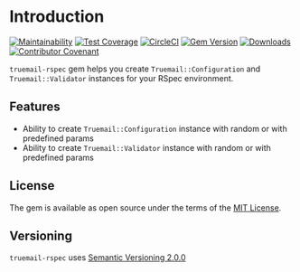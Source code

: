 # Introduction

[![Maintainability](https://api.codeclimate.com/v1/badges/d23d82c1c1bdbc271b81/maintainability)](https://codeclimate.com/github/truemail-rb/truemail-rspec/maintainability) [![Test Coverage](https://api.codeclimate.com/v1/badges/d23d82c1c1bdbc271b81/test_coverage)](https://codeclimate.com/github/truemail-rb/truemail-rspec/test_coverage) [![CircleCI](https://circleci.com/gh/truemail-rb/truemail-rspec/tree/master.svg?style=svg)](https://circleci.com/gh/truemail-rb/truemail-rspec/tree/master) [![Gem Version](https://badge.fury.io/rb/truemail-rspec.svg)](https://badge.fury.io/rb/truemail-rspec) [![Downloads](https://img.shields.io/gem/dt/truemail-rspec.svg?colorA=004d99&colorB=0073e6)](https://rubygems.org/gems/truemail-rspec) [![Contributor Covenant](https://img.shields.io/badge/Contributor%20Covenant-v1.4%20adopted-ff69b4.svg)](CODE_OF_CONDUCT.md)

`truemail-rspec` gem helps you create `Truemail::Configuration` and `Truemail::Validator` instances for your RSpec environment.

## Features

- Ability to create `Truemail::Configuration` instance with random or with predefined params
- Ability to create `Truemail::Validator` instance with random or with predefined params

## License

The gem is available as open source under the terms of the [MIT License](https://opensource.org/licenses/MIT).

## Versioning

`truemail-rspec` uses [Semantic Versioning 2.0.0](https://semver.org)
